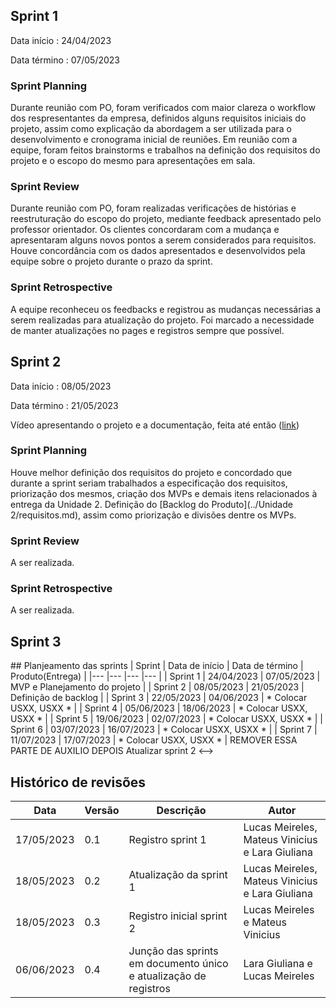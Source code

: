 ## Sprint 1

Data início : 24/04/2023

Data término : 07/05/2023



### Sprint Planning
Durante reunião com PO, foram verificados com maior clareza o workflow dos respresentantes da empresa, definidos alguns requisitos iniciais do projeto, assim como explicação da abordagem a ser utilizada para o desenvolvimento e cronograma inicial de reuniões.
Em reunião com a equipe, foram feitos brainstorms e trabalhos na definição dos requisitos do projeto e o escopo do mesmo para apresentações em sala.

### Sprint Review
Durante reunião com PO, foram realizadas verificações de histórias e reestruturação do escopo do projeto, mediante feedback apresentado pelo professor orientador. Os clientes concordaram com a mudança e apresentaram alguns novos pontos a serem considerados para requisitos. Houve concordância com os dados apresentados e desenvolvidos pela equipe sobre o projeto durante o prazo da sprint.

### Sprint Retrospective
A equipe reconheceu os feedbacks e registrou as mudanças necessárias a serem realizadas para atualização do projeto. Foi marcado a necessidade de manter atualizações no pages e registros sempre que possível. 


## Sprint 2

Data início : 08/05/2023

Data término : 21/05/2023


Vídeo apresentando o projeto e a documentação, feita até então ([link](https://youtu.be/F1XNpiBu20w))

### Sprint Planning
Houve melhor definição dos requisitos do projeto e concordado que durante a sprint seriam trabalhados a especificação dos requisitos, priorização dos mesmos, criação dos MVPs e demais itens relacionados à entrega da Unidade 2. Definição do [Backlog do Produto](../Unidade 2/requisitos.md), assim como priorização e divisões dentre os MVPs.

### Sprint Review
A ser realizada.

### Sprint Retrospective
A ser realizada.


## Sprint 3
<!-->
## Planjeamento das sprints
 | Sprint | Data de início | Data de término | Produto(Entrega) | 
 |--- |--- |--- |--- |
 | Sprint 1 | 24/04/2023 | 07/05/2023 | MVP e Planejamento do projeto |
 | Sprint 2 | 08/05/2023 | 21/05/2023 | Definição de backlog |
 | Sprint 3 | 22/05/2023 | 04/06/2023 | * Colocar USXX, USXX * | 
 | Sprint 4 | 05/06/2023 | 18/06/2023 | * Colocar USXX, USXX * | 
 | Sprint 5 | 19/06/2023 | 02/07/2023 | * Colocar USXX, USXX * |
 | Sprint 6 | 03/07/2023 | 16/07/2023 | * Colocar USXX, USXX * |
 | Sprint 7 | 11/07/2023 | 17/07/2023 | * Colocar USXX, USXX * | REMOVER ESSA PARTE DE AUXILIO DEPOIS Atualizar sprint 2 <-->

## Histórico de revisões

| Data | Versão | Descrição | Autor |
|---|---|---|---|
| 17/05/2023 | 0.1 | Registro sprint 1 | Lucas Meireles, Mateus Vinicius e Lara Giuliana |
| 18/05/2023 | 0.2 | Atualização da sprint 1 | Lucas Meireles, Mateus Vinicius e Lara Giuliana |
| 18/05/2023 | 0.3 | Registro inicial sprint 2 | Lucas Meireles e Mateus Vinicius |
| 06/06/2023 | 0.4 | Junção das sprints em documento único e atualização de registros | Lara Giuliana e Lucas Meireles |
